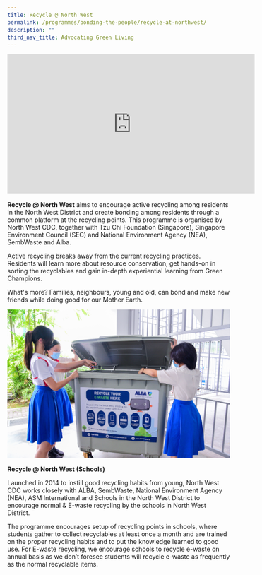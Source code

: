 ```yaml
---
title: Recycle @ North West
permalink: /programmes/bonding-the-people/recycle-at-northwest/
description: ""
third_nav_title: Advocating Green Living
---
```

<iframe allowfullscreen="" allow="accelerometer; autoplay; clipboard-write; encrypted-media; gyroscope; picture-in-picture; web-share" frameborder="0" title="YouTube video player" src="https://www.youtube.com/embed/RJveaMGDwFU" height="315" width="560"></iframe>

**Recycle @ North West** aims to encourage active recycling among residents in the North West District and create bonding among residents through a common platform at the recycling points. This programme is organised by North West CDC, together with Tzu Chi Foundation (Singapore), Singapore Environment Council (SEC) and National Environment Agency (NEA), SembWaste and Alba.

Active recycling breaks away from the current recycling practices. Residents will learn more about resource conservation, get hands-on in sorting the recyclables and gain in-depth experiential learning from Green Champions. 

What's more? Families, neighbours, young and old, can bond and make new friends while doing good for our Mother Earth. 

![](/images/Programmes/Green%20Living/E-Waste%20Photo%201.jpg)

**Recycle @ North West (Schools)**

Launched in 2014 to instill good recycling habits from young, North West CDC works closely with ALBA, SembWaste, National Environment Agency (NEA), ASM International and Schools in the North West District to encourage normal &amp; E-waste recycling by the schools in North West District.&nbsp;

The programme encourages setup of recycling points in schools, where students gather to collect recyclables at least once a month and are trained on the proper recycling habits and to put the knowledge learned to good use. For E-waste recycling, we encourage schools to recycle e-waste on annual basis as we don’t foresee students will recycle e-waste as frequently as the normal recyclable items.
